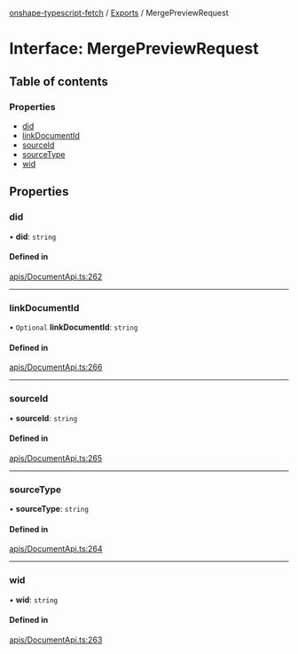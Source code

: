 [onshape-typescript-fetch](../README.md) / [Exports](../modules.md) / MergePreviewRequest

# Interface: MergePreviewRequest

## Table of contents

### Properties

- [did](MergePreviewRequest.md#did)
- [linkDocumentId](MergePreviewRequest.md#linkdocumentid)
- [sourceId](MergePreviewRequest.md#sourceid)
- [sourceType](MergePreviewRequest.md#sourcetype)
- [wid](MergePreviewRequest.md#wid)

## Properties

### did

• **did**: `string`

#### Defined in

[apis/DocumentApi.ts:262](https://github.com/toebes/onshape-typescript-fetch/blob/3e11ae1/apis/DocumentApi.ts#L262)

___

### linkDocumentId

• `Optional` **linkDocumentId**: `string`

#### Defined in

[apis/DocumentApi.ts:266](https://github.com/toebes/onshape-typescript-fetch/blob/3e11ae1/apis/DocumentApi.ts#L266)

___

### sourceId

• **sourceId**: `string`

#### Defined in

[apis/DocumentApi.ts:265](https://github.com/toebes/onshape-typescript-fetch/blob/3e11ae1/apis/DocumentApi.ts#L265)

___

### sourceType

• **sourceType**: `string`

#### Defined in

[apis/DocumentApi.ts:264](https://github.com/toebes/onshape-typescript-fetch/blob/3e11ae1/apis/DocumentApi.ts#L264)

___

### wid

• **wid**: `string`

#### Defined in

[apis/DocumentApi.ts:263](https://github.com/toebes/onshape-typescript-fetch/blob/3e11ae1/apis/DocumentApi.ts#L263)
